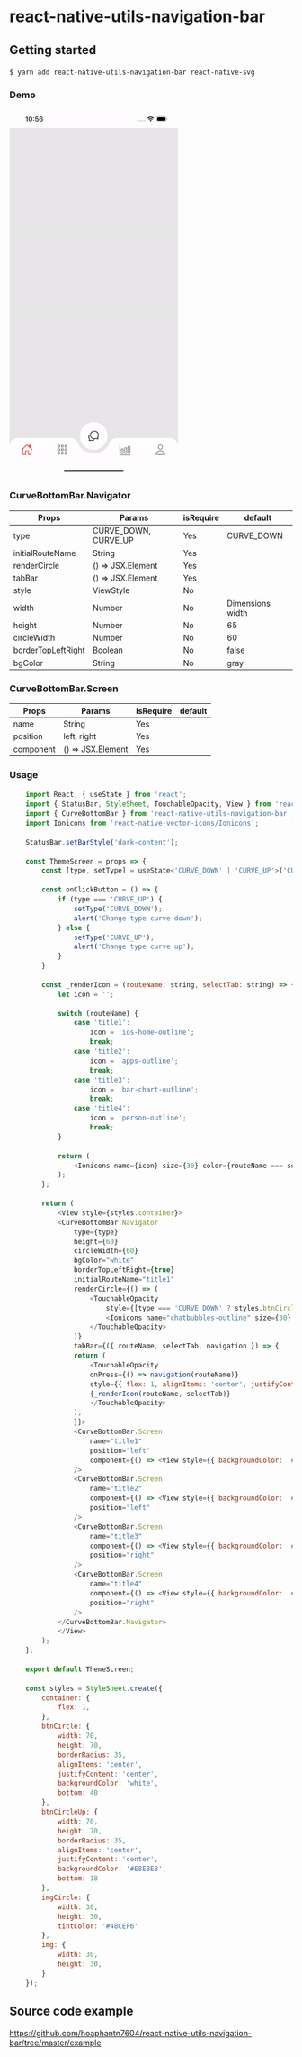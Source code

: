 # react-native-utils-navigation-bar

## Getting started

`$ yarn add react-native-utils-navigation-bar react-native-svg`

### Demo
![](https://github.com/hoaphantn7604/file-upload/blob/master/document/navigationbar/demo.gif)


### CurveBottomBar.Navigator

| Props              | Params               | isRequire | default          |
| ------------------ | -------------------- | --------- | ---------------- |
| type               | CURVE_DOWN, CURVE_UP | Yes       | CURVE_DOWN       |
| initialRouteName   | String               | Yes       |                  |
| renderCircle       | () => JSX.Element    | Yes       |                  |
| tabBar             | () => JSX.Element    | Yes       |                  |
| style              | ViewStyle            | No        |                  |
| width              | Number               | No        | Dimensions width |
| height             | Number               | No        | 65               |
| circleWidth        | Number               | No        | 60               |
| borderTopLeftRight | Boolean              | No        | false            |
| bgColor            | String               | No        | gray             |


### CurveBottomBar.Screen

| Props              | Params               | isRequire | default          |
| ------------------ | -------------------- | --------- | ---------------- |
| name               | String               | Yes       |                  |
| position           | left, right          | Yes       |                  |
| component          | () => JSX.Element    | Yes       |                  |

### Usage
```javascript
    import React, { useState } from 'react';
    import { StatusBar, StyleSheet, TouchableOpacity, View } from 'react-native';
    import { CurveBottomBar } from 'react-native-utils-navigation-bar';
    import Ionicons from 'react-native-vector-icons/Ionicons';

    StatusBar.setBarStyle('dark-content');

    const ThemeScreen = props => {
        const [type, setType] = useState<'CURVE_DOWN' | 'CURVE_UP'>('CURVE_DOWN');

        const onClickButton = () => {
            if (type === 'CURVE_UP') {
                setType('CURVE_DOWN');
                alert('Change type curve down');
            } else {
                setType('CURVE_UP');
                alert('Change type curve up');
            }
        }

        const _renderIcon = (routeName: string, selectTab: string) => {
            let icon = '';

            switch (routeName) {
                case 'title1':
                    icon = 'ios-home-outline';
                    break;
                case 'title2':
                    icon = 'apps-outline';
                    break;
                case 'title3':
                    icon = 'bar-chart-outline';
                    break;
                case 'title4':
                    icon = 'person-outline';
                    break;
            }

            return (
                <Ionicons name={icon} size={30} color={routeName === selectTab ? '#FF3030' : 'gray'} />
            );
        };

        return (
            <View style={styles.container}>
            <CurveBottomBar.Navigator
                type={type}
                height={60}
                circleWidth={60}
                bgColor="white"
                borderTopLeftRight={true}
                initialRouteName="title1"
                renderCircle={() => (
                    <TouchableOpacity
                        style={[type === 'CURVE_DOWN' ? styles.btnCircle : styles.btnCircleUp]} onPress={onClickButton}>
                        <Ionicons name="chatbubbles-outline" size={30} />
                    </TouchableOpacity>
                )}
                tabBar={({ routeName, selectTab, navigation }) => {
                return (
                    <TouchableOpacity
                    onPress={() => navigation(routeName)}
                    style={{ flex: 1, alignItems: 'center', justifyContent: 'center' }}>
                    {_renderIcon(routeName, selectTab)}
                    </TouchableOpacity>
                );
                }}>
                <CurveBottomBar.Screen
                    name="title1"
                    position="left"
                    component={() => <View style={{ backgroundColor: '#E8E8E8', flex: 1 }} />}
                />
                <CurveBottomBar.Screen
                    name="title2"
                    component={() => <View style={{ backgroundColor: '#E8E8E8', flex: 1 }} />}
                    position="left"
                />
                <CurveBottomBar.Screen
                    name="title3"
                    component={() => <View style={{ backgroundColor: '#E8E8E8', flex: 1 }} />}
                    position="right"
                />
                <CurveBottomBar.Screen
                    name="title4"
                    component={() => <View style={{ backgroundColor: '#E8E8E8', flex: 1 }} />}
                    position="right"
                />
            </CurveBottomBar.Navigator>
            </View>
        );
    };

    export default ThemeScreen;

    const styles = StyleSheet.create({
        container: {
            flex: 1,
        },
        btnCircle: {
            width: 70,
            height: 70,
            borderRadius: 35,
            alignItems: 'center',
            justifyContent: 'center',
            backgroundColor: 'white',
            bottom: 40
        },
        btnCircleUp: {
            width: 70,
            height: 70,
            borderRadius: 35,
            alignItems: 'center',
            justifyContent: 'center',
            backgroundColor: '#E8E8E8',
            bottom: 18
        },
        imgCircle: {
            width: 30,
            height: 30,
            tintColor: '#48CEF6'
        },
        img: {
            width: 30,
            height: 30,
        }
    });

```

## Source code example
https://github.com/hoaphantn7604/react-native-utils-navigation-bar/tree/master/example
